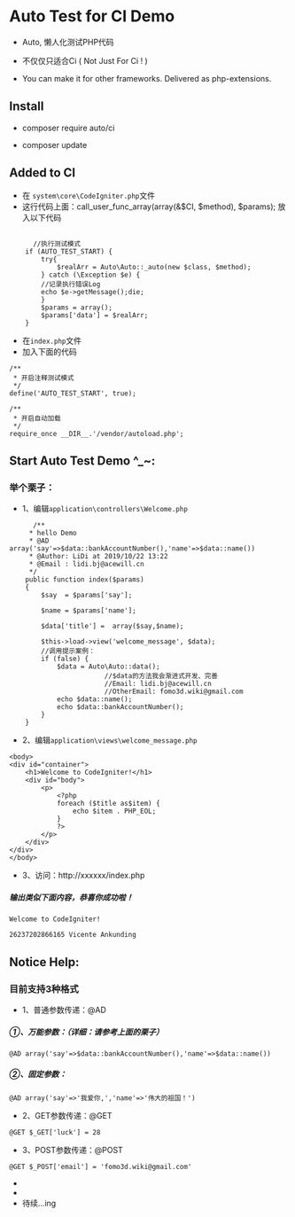 
# Auto Test for CI Demo
* Auto, 懒人化测试PHP代码

* 不仅仅只适合Ci ( Not Just For Ci ! ) 

* You can make it for other frameworks. Delivered as php-extensions.


## Install
* composer require auto/ci

* composer update


## Added to CI
* 在 `system\core\CodeIgniter.php`文件
* 这行代码上面：call_user_func_array(array(&$CI, $method), $params); 放入以下代码
```$php

      //执行测试模式
	if (AUTO_TEST_START) {
		try{
			$realArr = Auto\Auto::_auto(new $class, $method);
		} catch (\Exception $e) {
		//记录执行错误Log
		echo $e->getMessage();die;
		}
		$params = array();
		$params['data'] = $realArr;
	}
```
* 在`index.php`文件
* 加入下面的代码
```
/**
 * 开启注释测试模式
 */
define('AUTO_TEST_START', true);

/**
 * 开启自动加载
 */
require_once __DIR__.'/vendor/autoload.php';
```

## Start Auto Test Demo ^_~:
### 举个栗子：
* 1、编辑`application\controllers\Welcome.php`
```
      /**
	 * hello Demo
	 * @AD array('say'=>$data::bankAccountNumber(),'name'=>$data::name())
	 * @Author: LiDi at 2019/10/22 13:22
	 * @Email : lidi.bj@acewill.cn
	 */
	public function index($params)
	{
		$say  = $params['say'];

		$name = $params['name'];

		$data['title'] =  array($say,$name);

		$this->load->view('welcome_message', $data);
		//调用提示案例：
		if (false) {
			$data = Auto\Auto::data();
                        //$data的方法我会渐进式开发、完善
                        //Email: lidi.bj@acewill.cn
                        //OtherEmail: fomo3d.wiki@gmail.com
			echo $data::name();
			echo $data::bankAccountNumber();
		}
	}
```
* 2、编辑`application\views\welcome_message.php`
```
<body>
<div id="container">
	<h1>Welcome to CodeIgniter!</h1>
	<div id="body">
		<p>
			<?php
			foreach ($title as$item) {
				echo $item . PHP_EOL;
			}
			?>
		</p>
	</div>
</div>
</body>
```
* 3、访问：http://xxxxxx/index.php
##### 输出类似下面内容，恭喜你成功啦！
```
Welcome to CodeIgniter!

26237202866165 Vicente Ankunding
```
## Notice Help:

### 目前支持3种格式
* 1、普通参数传递：@AD 
##### ①、万能参数：（详细：请参考上面的栗子）
```
@AD array('say'=>$data::bankAccountNumber(),'name'=>$data::name())
```
##### ②、固定参数：
```
@AD array('say'=>'我爱你,','name'=>'伟大的祖国！')
```
* 2、GET参数传递：@GET 
```
@GET $_GET['luck'] = 28
```

* 3、POST参数传递：@POST 
```
@GET $_POST['email'] = 'fomo3d.wiki@gmail.com'
```

*
*
* 待续...ing



